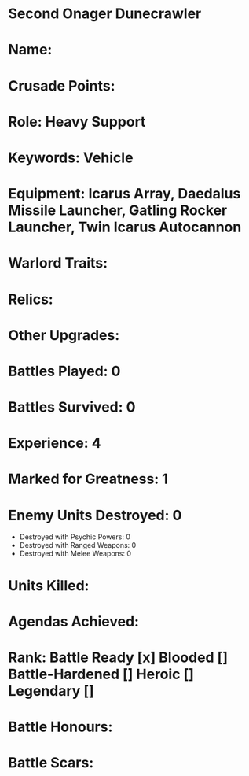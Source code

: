 # Second Onager Dunecrawler

# Name: 
# Crusade Points:
# Role: Heavy Support
# Keywords: Vehicle 
# Equipment: Icarus Array, Daedalus Missile Launcher, Gatling Rocker Launcher, Twin Icarus Autocannon
# Warlord Traits:
# Relics:
# Other Upgrades:

# Battles Played: 0
# Battles Survived: 0
# Experience: 4
# Marked for Greatness: 1
# Enemy Units Destroyed: 0  
  * Destroyed with Psychic Powers: 0 
  * Destroyed with Ranged Weapons: 0 
  * Destroyed with Melee Weapons: 0
# Units Killed: 
# Agendas Achieved:

# Rank: Battle Ready [x] Blooded [] Battle-Hardened [] Heroic [] Legendary []

# Battle Honours: 
# Battle Scars:

